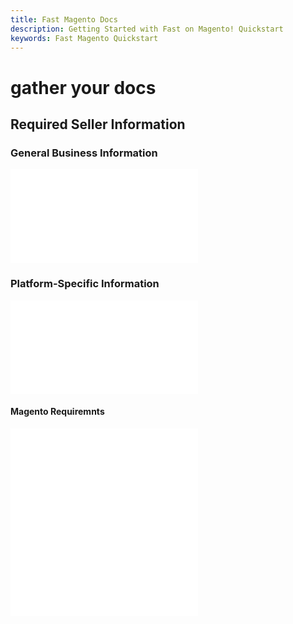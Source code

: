 ```yaml
---
title: Fast Magento Docs
description: Getting Started with Fast on Magento! Quickstart
keywords: Fast Magento Quickstart
---
```


# gather your docs

## Required Seller Information

### General Business Information

<embed src="/reusables/for-developers/_required-seller-information.md" />

### Platform-Specific Information

<embed src="/reusables/for-developers/_platform_ecommerce_all_fast_access_requirement.md" />

#### Magento Requiremnts

<embed src="/reusables/for-developers/_platform_magento_requirements.md" />

<embed src="/reusables/for-developers/_platform_attention_seller_onboarding_credentials_same_session_requirement.md" />
